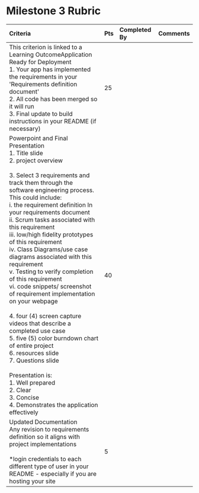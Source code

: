 # Milestone 3 Rubric

| Criteria | Pts | Completed By| Comments|
| :---     | :---| :---        | :---    |
|This criterion is linked to a Learning OutcomeApplication Ready for Deployment<br>1. Your app has implemented the requirements in your 'Requirements definition document'<br>2. All code has been merged so it will run<br>3. Final update to build instructions in your README (if necessary) | 25 | | |
|Powerpoint and Final Presentation<br>1. Title slide<br>2. project overview<br><br>3. Select 3 requirements and track them through the software engineering process.<br>This could include:<br>i. the requirement definition In your requirements document<br>ii. Scrum tasks associated with this requirement<br>iii. low/high fidelity prototypes of this requirement<br>iv. Class Diagrams/use case diagrams associated with this requirement<br>v. Testing to verify completion of this requirement<br>vi. code snippets/ screenshot of requirement implementation on your webpage<br><br>4. four (4) screen capture videos that describe a completed use case<br>5. five (5) color burndown chart of entire project<br>6. resources slide<br>7. Questions slide<br><br>Presentation is:<br>1. Well prepared<br>2. Clear<br>3. Concise<br>4. Demonstrates the application effectively | 40 | | |
|Updated Documentation<br>Any revision to requirements definition so it aligns with project implementations<br><br>*login credentials to each different type of user in your README - especially if you are hosting your site | 5 | | |
